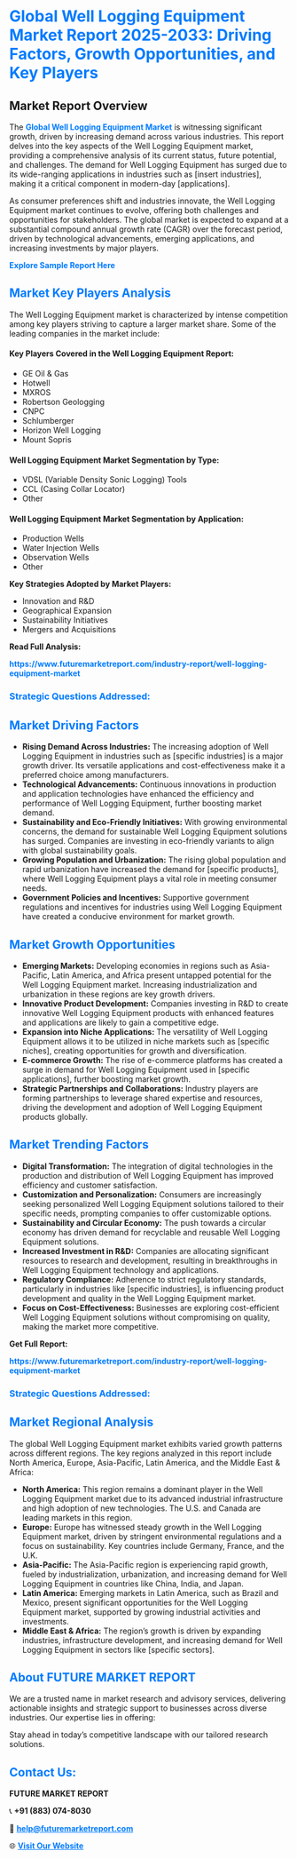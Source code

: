 <h1 style="color: #007BFF;">Global Well Logging Equipment Market Report 2025-2033: Driving Factors, Growth Opportunities, and Key Players</h1>

<section id="overview">
<h2>Market Report Overview</h2>
<p>The <a href="https://www.futuremarketreport.com/industry-report/well-logging-equipment-market" style="color: #007BFF; text-decoration: none;"><strong>Global Well Logging Equipment Market</strong></a> is witnessing significant growth, driven by increasing demand across various industries. This report delves into the key aspects of the Well Logging Equipment market, providing a comprehensive analysis of its current status, future potential, and challenges. The demand for Well Logging Equipment has surged due to its wide-ranging applications in industries such as [insert industries], making it a critical component in modern-day [applications].</p>
<p>As consumer preferences shift and industries innovate, the Well Logging Equipment market continues to evolve, offering both challenges and opportunities for stakeholders. The global market is expected to expand at a substantial compound annual growth rate (CAGR) over the forecast period, driven by technological advancements, emerging applications, and increasing investments by major players.</p>
</section>

<section id="overview">
<p><a href="https://www.futuremarketreport.com/request-sample/reportId=86040" style="color: #007BFF; text-decoration: none;"><strong>Explore Sample Report Here</strong></a></p>
</section>

<section id="key-players">
<h2 style="color: #007BFF;">Market Key Players Analysis</h2>
<p>The Well Logging Equipment market is characterized by intense competition among key players striving to capture a larger market share. Some of the leading companies in the market include:</p>
<h4>Key Players Covered in the Well Logging Equipment Report:</h4>
<ul><li>GE Oil &amp; Gas</li><li>Hotwell</li><li>MXROS</li><li>Robertson Geologging</li><li>CNPC</li><li>Schlumberger</li><li>Horizon Well Logging</li><li>Mount Sopris</li></ul>
<h4>Well Logging Equipment Market Segmentation by Type:</h4>
<ul><li>VDSL (Variable Density Sonic Logging) Tools</li><li>CCL (Casing Collar Locator)</li><li>Other</li></ul>

<h4>Well Logging Equipment Market Segmentation by Application:</h4>
<ul><li>Production Wells</li><li>Water Injection Wells</li><li>Observation Wells</li><li>Other</li></ul>
<p><strong>Key Strategies Adopted by Market Players:</strong></p>
<ul>
<li>Innovation and R&D</li>
<li>Geographical Expansion</li>
<li>Sustainability Initiatives</li>
<li>Mergers and Acquisitions</li>
</ul>
</section>

<section>
<p><strong>Read Full Analysis: </strong></p><a href="https://www.futuremarketreport.com/industry-report/well-logging-equipment-market" style="color: #007BFF; text-decoration: none;"><strong>https://www.futuremarketreport.com/industry-report/well-logging-equipment-market</strong></a>
<h3 style="color: #007BFF;">Strategic Questions Addressed:</h3>
</section>

<section id="driving-factors">
<h2 style="color: #007BFF;">Market Driving Factors</h2>
<ul>
<li><strong>Rising Demand Across Industries:</strong> The increasing adoption of Well Logging Equipment in industries such as [specific industries] is a major growth driver. Its versatile applications and cost-effectiveness make it a preferred choice among manufacturers.</li>
<li><strong>Technological Advancements:</strong> Continuous innovations in production and application technologies have enhanced the efficiency and performance of Well Logging Equipment, further boosting market demand.</li>
<li><strong>Sustainability and Eco-Friendly Initiatives:</strong> With growing environmental concerns, the demand for sustainable Well Logging Equipment solutions has surged. Companies are investing in eco-friendly variants to align with global sustainability goals.</li>
<li><strong>Growing Population and Urbanization:</strong> The rising global population and rapid urbanization have increased the demand for [specific products], where Well Logging Equipment plays a vital role in meeting consumer needs.</li>
<li><strong>Government Policies and Incentives:</strong> Supportive government regulations and incentives for industries using Well Logging Equipment have created a conducive environment for market growth.</li>
</ul>
</section>

<section id="growth-opportunities">
<h2 style="color: #007BFF;">Market Growth Opportunities</h2>
<ul>
<li><strong>Emerging Markets:</strong> Developing economies in regions such as Asia-Pacific, Latin America, and Africa present untapped potential for the Well Logging Equipment market. Increasing industrialization and urbanization in these regions are key growth drivers.</li>
<li><strong>Innovative Product Development:</strong> Companies investing in R&D to create innovative Well Logging Equipment products with enhanced features and applications are likely to gain a competitive edge.</li>
<li><strong>Expansion into Niche Applications:</strong> The versatility of Well Logging Equipment allows it to be utilized in niche markets such as [specific niches], creating opportunities for growth and diversification.</li>
<li><strong>E-commerce Growth:</strong> The rise of e-commerce platforms has created a surge in demand for Well Logging Equipment used in [specific applications], further boosting market growth.</li>
<li><strong>Strategic Partnerships and Collaborations:</strong> Industry players are forming partnerships to leverage shared expertise and resources, driving the development and adoption of Well Logging Equipment products globally.</li>
</ul>
</section>

<section id="trending-factors">
<h2 style="color: #007BFF;">Market Trending Factors</h2>
<ul>
<li><strong>Digital Transformation:</strong> The integration of digital technologies in the production and distribution of Well Logging Equipment has improved efficiency and customer satisfaction.</li>
<li><strong>Customization and Personalization:</strong> Consumers are increasingly seeking personalized Well Logging Equipment solutions tailored to their specific needs, prompting companies to offer customizable options.</li>
<li><strong>Sustainability and Circular Economy:</strong> The push towards a circular economy has driven demand for recyclable and reusable Well Logging Equipment solutions.</li>
<li><strong>Increased Investment in R&D:</strong> Companies are allocating significant resources to research and development, resulting in breakthroughs in Well Logging Equipment technology and applications.</li>
<li><strong>Regulatory Compliance:</strong> Adherence to strict regulatory standards, particularly in industries like [specific industries], is influencing product development and quality in the Well Logging Equipment market.</li>
<li><strong>Focus on Cost-Effectiveness:</strong> Businesses are exploring cost-efficient Well Logging Equipment solutions without compromising on quality, making the market more competitive.</li>
</ul>
</section>

<section>
<p><strong>Get Full Report: </strong></p><a href="https://www.futuremarketreport.com/industry-report/well-logging-equipment-market" style="color: #007BFF; text-decoration: none;"><strong>https://www.futuremarketreport.com/industry-report/well-logging-equipment-market</strong></a>
<h3 style="color: #007BFF;">Strategic Questions Addressed:</h3>
</section>


<section id="regional-analysis">
<h2 style="color: #007BFF;">Market Regional Analysis</h2>
<p>The global Well Logging Equipment market exhibits varied growth patterns across different regions. The key regions analyzed in this report include North America, Europe, Asia-Pacific, Latin America, and the Middle East & Africa:</p>
<ul>
<li><strong>North America:</strong> This region remains a dominant player in the Well Logging Equipment market due to its advanced industrial infrastructure and high adoption of new technologies. The U.S. and Canada are leading markets in this region.</li>
<li><strong>Europe:</strong> Europe has witnessed steady growth in the Well Logging Equipment market, driven by stringent environmental regulations and a focus on sustainability. Key countries include Germany, France, and the U.K.</li>
<li><strong>Asia-Pacific:</strong> The Asia-Pacific region is experiencing rapid growth, fueled by industrialization, urbanization, and increasing demand for Well Logging Equipment in countries like China, India, and Japan.</li>
<li><strong>Latin America:</strong> Emerging markets in Latin America, such as Brazil and Mexico, present significant opportunities for the Well Logging Equipment market, supported by growing industrial activities and investments.</li>
<li><strong>Middle East & Africa:</strong> The region’s growth is driven by expanding industries, infrastructure development, and increasing demand for Well Logging Equipment in sectors like [specific sectors].</li>
</ul>
</section>

<footer>
<h2 style="color: #007BFF;">About FUTURE MARKET REPORT</h2>
<p>We are a trusted name in market research and advisory services, delivering actionable insights and strategic support to businesses across diverse industries. Our expertise lies in offering:</p>

<p>Stay ahead in today’s competitive landscape with our tailored research solutions.</p>

<h2 style="color: #007BFF;">Contact Us:</h2>
<p><strong>FUTURE MARKET REPORT</strong></p>
<p>📞 <strong>+91 (883) 074-8030</strong></p>
<p>📧 <strong><a href="mailto:help@futuremarketreport.com" style="color: #007BFF;">help@futuremarketreport.com</a></strong></p>
<p>🌐 <strong><a href="https://www.futuremarketreport.com/" style="color: #007BFF;">Visit Our Website</a></strong></p>
</footer>
